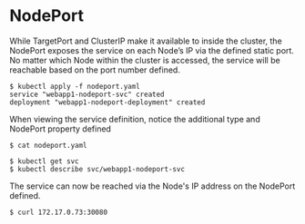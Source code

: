 # NodePort
While TargetPort and ClusterIP make it available to inside the cluster, the NodePort exposes the service on each Node’s IP via the defined static port. No matter which Node within the cluster is accessed, the service will be reachable based on the port number defined.

```
$ kubectl apply -f nodeport.yaml
service "webapp1-nodeport-svc" created
deployment "webapp1-nodeport-deployment" created
```

When viewing the service definition, notice the additional type and NodePort property defined 
```
$ cat nodeport.yaml

$ kubectl get svc
$ kubectl describe svc/webapp1-nodeport-svc
```

The service can now be reached via the Node's IP address on the NodePort defined.

```
$ curl 172.17.0.73:30080
```